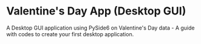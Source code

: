 # Valentine's Day App (Desktop GUI)
A Desktop GUI application using PySide6 on Valentine's Day data - A guide with codes to create your first desktop application. 
